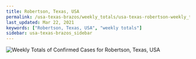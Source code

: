 ```yaml
---
title: Robertson, Texas, USA
permalink: /usa-texas-brazos/weekly_totals/usa-texas-robertson-weekly_totals.html
last_updated: Mar 22, 2021
keywords: ["Robertson, Texas, USA", "weekly totals"]
sidebar: usa-texas-brazos_sidebar
---
```


![Weekly Totals of Confirmed Cases for Robertson, Texas, USA](/covid_tracker/images/graphs/usa-texas-robertson-weekly_totals_graph.png)
